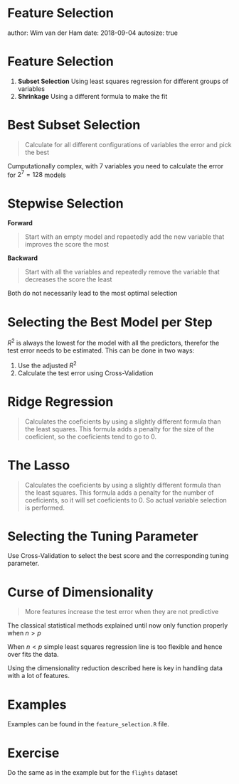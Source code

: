 

Feature Selection
========================================================
author: Wim van der Ham
date: 2018-09-04
autosize: true

Feature Selection
========================================================

1. **Subset Selection** Using least squares regression for different groups of variables
1. **Shrinkage** Using a different formula to make the fit

Best Subset Selection
========================================================

> Calculate for all different configurations of variables the error and pick the best

Cumputationally complex, with 7 variables you need to calculate the error for $2^7=128$ models 

Stepwise Selection
========================================================

**Forward**

> Start with an empty model and repaetedly add the new variable that improves the score the most

**Backward**

> Start with all the variables and repeatedly remove the variable that decreases the score the least

Both do not necessarily lead to the most optimal selection

Selecting the Best Model per Step
========================================================

$R^2$ is always the lowest for the model with all the predictors, therefor the test error needs to be estimated. This can be done in two ways:

1. Use the adjusted $R^2$
1. Calculate the test error using Cross-Validation

Ridge Regression
========================================================

> Calculates the coeficients by using a slightly different formula than the least squares. This formula adds a penalty for the size of the coeficient, so the coeficients tend to go to 0.

The Lasso
========================================================

> Calculates the coeficients by using a slightly different formula than the least squares. This formula adds a penalty for the number of coeficients, so it will set coeficients to 0. So actual variable selection is performed.

Selecting the Tuning Parameter
========================================================

Use Cross-Validation to select the best score and the corresponding tuning parameter.

Curse of Dimensionality
========================================================

> More features increase the test error when they are not predictive

The classical statistical methods explained until now only function properly when $n > p$

When $n < p$ simple least squares regression line is too flexible and hence over fits the data.

Using the dimensionality reduction described here is key in handling data with a lot of features.

Examples
========================================================

Examples can be found in the `feature_selection.R` file.

Exercise
========================================================

Do the same as in the example but for the `flights` dataset

